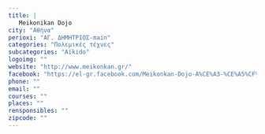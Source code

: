 ```yaml
---
title: |
   Meikonikan Dojo
city: "Αθήνα"
perioxi: "ΑΓ. ΔΗΜΗΤΡΙΟΣ-main"
categories: "Πολεμικές τέχνες"
subcategories: "Aikido"
logoimg: ""
website: "http://www.meikonkan.gr/"
facebook: "https://el-gr.facebook.com/Meikonkan-Dojo-A%CE%A3-%CE%A5%CF%80%CE%B5%CF%81%CE%B9%CF%89%CE%BD-%CE%A0%CE%B1%CE%BB%CE%B1%CE%B9%CE%BF%CF%8D-%CE%A6%CE%B1%CE%BB%CE%AE%CF%81%CE%BF%CF%85-336892476431945/"
phone: ""
email: ""
courses: ""
places: ""
rensponsibles: ""
zipcode: ""
---
```




